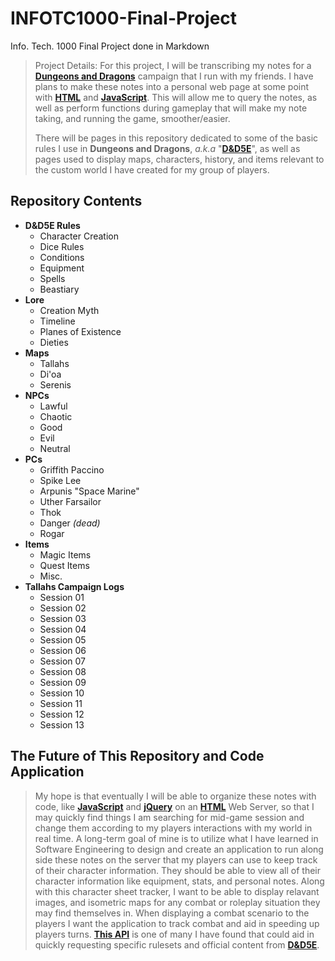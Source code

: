 # INFOTC1000-Final-Project
Info. Tech. 1000 Final Project done in Markdown

>Project Details: For this project, I will be transcribing my notes for a [**Dungeons and Dragons**][D&D] campaign that I run with my friends. I have plans to make these notes into a personal web page at some point with [**HTML**][HTML] and [**JavaScript**][JS]. This will allow me to query the notes, as well as perform functions during gameplay that will make my note taking, and running the game, smoother/easier.
>
>There will be pages in this repository dedicated to some of the basic rules I use in **Dungeons and Dragons**, _a.k.a_ "[**D&D5E**][D&D]", as well as pages used to display maps, characters, history, and items relevant to the custom world I have created for my group of players.

## Repository Contents
- **D&D5E Rules**
  - Character Creation
  - Dice Rules
  - Conditions
  - Equipment
  - Spells
  - Beastiary
- **Lore**
  - Creation Myth
  - Timeline
  - Planes of Existence
  - Dieties
- **Maps**
  - Tallahs
  - Di'oa
  - Serenis
- **NPCs**
  - Lawful
  - Chaotic
  - Good
  - Evil
  - Neutral
- **PCs**
  - Griffith Paccino
  - Spike Lee
  - Arpunis "Space Marine"
  - Uther Farsailor
  - Thok
  - Danger _(dead)_
  - Rogar
- **Items**
  - Magic Items
  - Quest Items
  - Misc.
- **Tallahs Campaign Logs**
  - Session 01
  - Session 02
  - Session 03
  - Session 04
  - Session 05
  - Session 06
  - Session 07
  - Session 08
  - Session 09
  - Session 10
  - Session 11
  - Session 12
  - Session 13

## The Future of This Repository and Code Application

>My hope is that eventually I will be able to organize these notes with code, like [**JavaScript**][JS] and [**jQuery**][JQuery] on an [**HTML**][HTML] Web Server, so that I may quickly find things I am searching for mid-game session and change them according to my players interactions with my world in real time. A long-term goal of mine is to utilize what I have learned in Software Engineering to design and create an application to run along side these notes on the server that my players can use to keep track of their character information. They should be able to view all of their character information like equipment, stats, and personal notes. Along with this character sheet tracker, I want to be able to display relavant images, and isometric maps for any combat or roleplay situation they may find themselves in. When displaying a combat scenario to the players I want the application to track combat and aid in speeding up players turns. [**This API**][API] is one of many I have found that could aid in quickly requesting specific rulesets and official content from [**D&D5E**][D&D].



[HTML]: https://en.wikipedia.org/wiki/HTML "HTML Wiki"
[JS]: https://www.javascript.com/ "JavaScript"
[JQuery]: https://jquery.com/ "JQuery Homepage"
[D&D]: https://dnd.wizards.com/ "Dungeons and Dragons"
[API]: https://api.open5e.com/?format=api "D&D 5E API"
